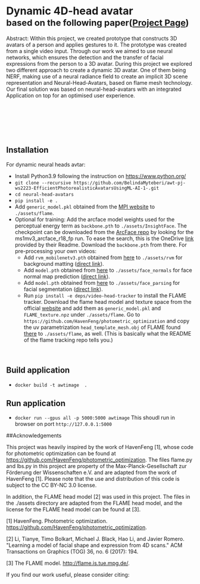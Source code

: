 # Dynamic 4D-head avatar <br><sub>based on the following paper([Project Page](https://philgras.github.io/neural_head_avatars/neural_head_avatars.html))</sub>


Abstract: 
Within this project, we created prototype that constructs 3D avatars of a person and applies gestures to it. The prototype was created from a single video input. Through our work we aimed to use neural networks, which ensures the detection and the transfer of facial expressions from the person to a 3D avatar. During this project we explored two different approach to create a dynamic 3D avatar. One of them being NERF, making use of a neural radiance field to create an implicit 3D scene representation and Neural-Head-Avatars, based on flame mesh technology. Our final solution was based on neural-head-avatars with an integrated Application on top for an optimised user experience.

<br><br>


<br>
<br>

## Installation
For dynamic neural heads avtar:
- Install Python3.9 following the instruction on https://www.python.org/
- ```git clone --recursive https://github.com/BelindaMyteberi/awt-pj-ws2223-EfficientPhotorealisticAvatarsUsingML-AI-1-.git ```
- ```cd neural-head-avatars```
- ```pip install -e .```
- Add ```generic_model.pkl``` obtained from the [MPI website](https://flame.is.tue.mpg.de/) to ```./assets/flame```.
- Optional for training: Add the arcface model weights used for the perceptual energy term as ```backbone.pth``` to ```./assets/InsightFace```. The checkpoint can be downloaded from the [ArcFace repo](https://github.com/deepinsight/insightface/tree/c85f5399836b604611057e194a3c30230053c490/recognition/arcface_torch)
by looking for the ms1mv3_arcface_r18_fp run. To ease the search, this is the OneDrive [link](https://onedrive.live.com/?authkey=%21AFZjr283nwZHqbA&id=4A83B6B633B029CC%215578&cid=4A83B6B633B029CC) provided by their Readme. Download the ```backbone.pth``` from there.
For pre-processing your own videos:
    - Add ```rvm_mobilenetv3.pth``` obtained from [here](https://github.com/PeterL1n/RobustVideoMatting/tree/81a10937c73f68eeddb863221c61fe6a60a1cca2) to ```./assets/rvm``` for background matting ([direct link](https://github.com/PeterL1n/RobustVideoMatting/releases/download/v1.0.0/rvm_mobilenetv3.pth)).
    - Add ```model.pth``` obtained from [here](https://github.com/boukhayma/face_normals/tree/5d6f21098b60dd5b43f82525383b2697df6e712b) to ```./assets/face_normals``` for face normal map prediction ([direct link](https://drive.google.com/file/d/1Qb7CZbM13Zpksa30ywjXEEHHDcVWHju_)).
    - Add ```model.pth``` obtained from [here](https://github.com/zllrunning/face-parsing.PyTorch/tree/d2e684cf1588b46145635e8fe7bcc29544e5537e) to ```./assets/face_parsing``` for facial segmentation ([direct link](https://drive.google.com/open?id=154JgKpzCPW82qINcVieuPH3fZ2e0P812)).
    - Run `pip install -e deps/video-head-tracker` to install the FLAME tracker.  Download the flame
     head model and texture space from the official [website](https://flame.is.tue.mpg.de/)
     and add them as ```generic_model.pkl``` and ```FLAME_texture.npz``` under ```./assets/flame```.
     Go to ```https://github.com/HavenFeng/photometric_optimization``` and copy the uv
     parametrization ```head_template_mesh.obj``` of FLAME found
     [there](https://github.com/HavenFeng/photometric_optimization/blob/master/data/head_template_mesh.obj)
     to ```./assets/flame```, as well. (This is basically what the README of the flame tracking repo
     tells you.)
<br>

## Build application
- ```docker build -t awtimage  .```
## Run application
- ```docker run --gpus all -p 5000:5000 awtimage```
This shoudl run in browser on port ```http://127.0.0.1:5000```

##Acknowledgements

This project was heavily inspired by the work of HavenFeng [1], whose code for photometric optimization can be found at https://github.com/HavenFeng/photometric_optimization. The files flame.py and lbs.py in this project are property of the Max-Planck-Gesellschaft zur Förderung der Wissenschaften e.V. and are adapted from the work of HavenFeng [1]. Please note that the use and distribution of this code is subject to the CC BY-NC 3.0 license. 

In addition, the FLAME head model [2] was used in this project. The files in the ./assets directory are adapted from the FLAME head model, and the license for the FLAME head model can be found at [3].

[1] HavenFeng. Photometric optimization. https://github.com/HavenFeng/photometric_optimization.

[2] Li, Tianye, Timo Bolkart, Michael J. Black, Hao Li, and Javier Romero. "Learning a model of facial shape and expression from 4D scans." ACM Transactions on Graphics (TOG) 36, no. 6 (2017): 194.

[3] The FLAME model. http://flame.is.tue.mpg.de/.


If you find our work useful, please consider citing:


